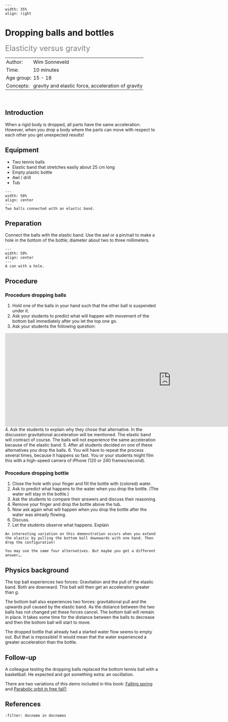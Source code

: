 ```{figure} ../../figures/ready.png
---
width: 35%
align: right
```

# Dropping balls and bottles 
<span style="font-size: 25px; color: gray;">Elasticity versus gravity</span>

<table style="width: 100%; border-collapse: collapse; border: none;">
    <tr style="background-color: var(--background-color);">  
        <td style="text-align: left; padding: 3px; border: none; color: var(--text-color)">Author:</td>
        <td style="text-align: left; padding: 3px; border: none; color: var(--text-color)">Wim Sonneveld</td>
    </tr>
    <tr style="background-color: var(--background-color);"> 
        <td style="text-align: left; padding: 3px; border: none; color: var(--text-color)">Time:</td>
        <td style="text-align: left; padding: 3px; border: none; color: var(--text-color)">10 minutes</td>
    </tr>
    <tr style="background-color: var(--background-color);"> 
        <td style="text-align: left; padding: 3px; border: none; color: var(--text-color)">Age group:</td>
        <td style="text-align: left; padding: 3px; border: none; color: var(--text-color)">15 - 18</td>
    </tr>
    <tr style="background-color: var(--background-color);"> 
        <td style="text-align: left; padding: 3px; border: none; color: var(--text-color)">Concepts:</td>
        <td style="text-align: left; padding: 3px; border: none; color: var(--text-color)">gravity and elastic force, acceleration of gravity</td>
    </tr>
</table><br>


## Introduction
When a rigid body is dropped, all parts have the same acceleration. However, when you drop a body where the parts can move with respect to each other you get unexpected results!

## Equipment
* Two tennis balls
* Elastic band that stretches easily about 25 cm long
* Empty plastic bottle
* Awl / drill
* Tub

```{figure} demo18_figure1.JPG
---
width: 50%
align: center
---
Two balls connected with an elastic band.
``` 

## Preparation
Connect the balls with the elastic band. Use the awl or a pin/nail to make a hole in the bottom of the bottle; diameter about two to three millimeters. 

```{figure} demo18_figure2.JPG
---
width: 50%
align: center
---
A can with a hole.
``` 

## Procedure
### Procedure dropping balls
1.	Hold one of the balls in your hand such that the other ball is suspended under it. 
2.	Ask your students to predict what will happen with movement of the bottom ball immediately after you let the top one go. 
3.	Ask your students the following question:
<iframe src="https://tudelft.h5p.com/content/1292319738939214407/embed" width="1088" height="308" frameborder="0" allowfullscreen="allowfullscreen" allow="autoplay *; geolocation *; microphone *; camera *; midi *; encrypted-media *" aria-label="Demo18 Q1"></iframe><script src="https://tudelft.h5p.com/js/h5p-resizer.js" charset="UTF-8"></script>
4.	Ask the students to explain why they chose that alternative. In the discussion gravitational acceleration will be mentioned. The elastic band will contract of course. The balls will not experience the same acceleration because of the elastic band. 
5.	After all students decided on one of these alternatives you drop the balls. 
6.	You will have to repeat the process several times, because it happens so fast. You or your students might film this with a high-speed camera of iPhone (120 or 240 frames/second). 

### Procedure dropping bottle
1.	Close the hole with your finger and fill the bottle with (colored) water. 
2.	Ask to predict what happens to the water when you drop the bottle. (The water will stay in the bottle.)
3.	Ask the students to compare their answers and discuss their reasoning. 
4.	Remove your finger and drop the bottle above the tub. 
5.	Now ask again what will happen when you drop the bottle after the water was already flowing. 
6.	Discuss.
7.	Let the students observe what happens. Explain

```{tip}
An interesting variation on this demonstration occurs when you extend the elastic by pulling the bottom ball downwards with one hand. Then drop the configuration! 

You may use the same four alternatives. But maybe you get a different answer…. 
```

## Physics background
The top ball experiences two forces: Gravitation and the pull of the elastic band. Both are downward. This ball will then get an acceleration greater than $g$. 

The bottom ball also experiences two forces: gravitational pull and the upwards pull caused by the elastic band. As the distance between the two balls has not changed yet these forces cancel. The bottom ball will remain in place. It takes some time for the distance between the balls to decrease and then the bottom ball will start to move.

The dropped bottle that already had a started water flow seems to empty out. But that is impossible! It would mean that the water experienced a greater acceleration than the bottle. 

## Follow-up 
A colleague testing the dropping balls replaced the bottom tennis ball with a basketball. He expected and got something extra: an oscillation.

There are two variations of this demo included in this book: [Falling spring](../demo96/demo96.md) and [Parabolic orbit in free fall?](../demo43/demo43.md).


## References
```{bibliography}
:filter: docname in docnames
```